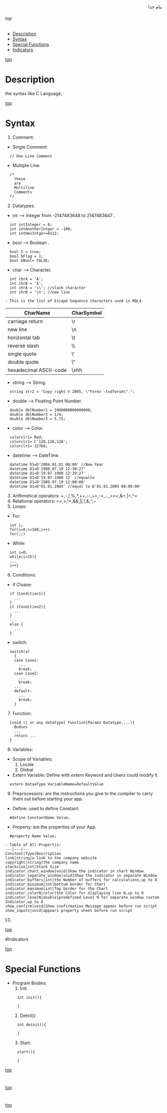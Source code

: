 <div dir=rtl>بنام خدا</div>

###### top
- [Description](#description)
- [Syntax](#syntax)
- [Special Functions](#special-functions)
- [Indicators](#indicators)



[top](#top)
# Description
the syntax like C Language,

[top](#top)
# Syntax
1. Comment:
  - Single Comment:
  ```mql4
    // One Line Comment
  ```
  - Multiple Line:
  ```mql4
    /*
      these
      are
      Multiline
      Comments
    */
  ```
2. Datatypes:
  - int --> Integer from  -2147483648 to 2147483647 .
  ```mql4
    int intInteger = 0;
    int intAnotherIntger = -100;
    int intHexIntger=0x12;
  ```
  - bool --> Boolean .
  ```mql4
    bool I = true;
    bool bFlag = 1;
    bool bBool= FALSE;
  ```
  - char --> Character.
  ```mql4
    int chrA = 'A';
    int chrB = '$';
    int chrA = '\\'; //slash character
    int chrB = '\n'; //new line
  ```
    - This is the list of Escape Sequence characters used in MQL4.
CharName|CharSymbol
---|---
carriage return|\\r
new line|\\n
horizontal tab|\\t
reverse slash|\\\\
single quote|\\'
double quote|\\"
hexadecimal ASCII-code|\\xhh

  - string --> String.
  ```mql4
    string str2 = "Copy right © 2005, \"Forex -tsdforum\".";
  ```
  - double --> Floating Point Number.
  ```mql4
    double dblNumber1 = 1000000000000000;
    double dblNumber3 = 1/4;
    double dblNumber3 = 5.75;
  ```
  - color --> Color.
  ```mql4
    colorclr1= Red;
    colorclr1= C'128,128,128';
    colorclr1= 32768;
  ```
  - datetime --> DateTime.
  ```mql4
    datetime D1=D'2004.01.01 00:00' //New Year
    datetime D1=D'1980.07.19 12:30:27'
    datetime D1=D'19.07.1980 12:30:27'
    datetime D1=D'19.07.1980 12' //equalto 
    datetime D1=D'1980.07.19 12:00:00'
    datetime D1=D'01.01.2004' //equal to D'01.01.2004 00:00:00'
  ```
3. Arithmetical operators: \+,\-,\/,\%,\*,\+\+,\-\-,\+\=,\-\=,...,\>\>\=,\&\=,\|\=,\^\=
4. Relational operators:  \=\=,\>,\!\=,\&\&,\|\|,\!,\&,\^,\~
5. Loops:
  - For:
  ```mql4
    int i;
    for(i=0;i<100;i++)
    for(;;)
  ```
  - While:
  ```mql4
    int i=0;
    while(i<15){
    ...
    i++}
  ```
6. Conditions:
  - if Cluase:
  ```mql4
    if (Condition1){
      ...
    }
    if (Condition2){
      ...
    }
    ...
    else {
      ...
    }
  ```
  - switch:
  ```mql4
    switch(a)
      {
      case Case1:
        ...
        break;
      case Case2:
        ...
        break;
      ...
      default:
        ...
        break;
      }
  ```
7. Function:
```mql4
  [void || or any datatype] function(Param1 Datatype,...){
    Bodies
    ...
    return ...
  }
```
8. Variables:
  - Scope of Variables:
    1. Locale
    2. Global
  - Extern Variable: Define with _extern_ Keyword and Users could modify it.
  ```mql4
    extern DataaType VariableName=DefaultValue
  ```
9. Preprocessors: are the instructions you give to the compiler to carry them out before starting your app.
  - Define: used to define Constant:
  ```mql4
    #define ConstantName Value;
  ```
  - Property: are the properties of your App.
  ```mql4
    #property Name Value;
  ```
    - Table of All Propertis:
    ---|---|---
    Constant|Type|Description
    link|string|a link to the company website
    copyright|string|the company name
    stacksize|int|Stack Size
    indicator_chart_window|void|Show the indicator in chart Window
    indicator_separate_window|void|Show the indicator in separate Window
    indicator_buffers|int|the Number of buffers for calculations,up to 8
    indicator_minimum|int|bottum border for Chart
    indicator_maximum|int|Top border for the Chart
    indicator_colorN|color|the Color for displaying line N,up to 8
    indicator_levelN|double|predefined Level N for separate window custom Indicator,up to 8
    show_confirm|void|Show confirmation Message appear before run script
    show_inputs|void|appears property sheet before run script
    
10.

[top](#top)

#Indicators

[top](#top)

# Special Functions
- Program Bodies:
  1. Init:
  ```mql4
    int init(){
    
    }
  ```
  2. DeInit():
  ```mql4
    int deinit(){
    
    }
  ```
  3. Start:
  ```mql4
    start(){
    
    }
  ```
  
[top](#top)
#
[top](#top)
#
[top](#top)
#

